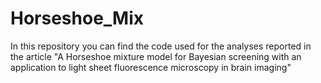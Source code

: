 # Horseshoe_Mix
In this repository you can find the code used for the analyses reported in the article "A Horseshoe mixture model for Bayesian screening with an application to light sheet fluorescence microscopy in brain imaging"
